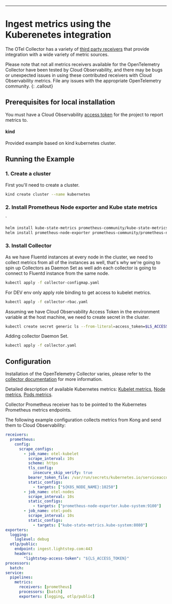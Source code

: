 ---
# Ingest metrics using the Kuberenetes integration

The OTel Collector has a variety of [third party receivers](https://github.com/open-telemetry/opentelemetry-collector-contrib/tree/master/receiver) that provide integration with a wide variety of metric sources.

Please note that not all metrics receivers available for the OpenTelemetry Collector have been tested by Cloud Observability, and there may be bugs or unexpected issues in using these contributed receivers with Cloud Observability metrics. File any issues with the appropriate OpenTelemetry community.
{: .callout}

## Prerequisites for local installation

You must have a Cloud Observability [access token](/docs/create-and-manage-access-tokens) for the project to report metrics to.

#### kind

Provided example based on kind kubernetes cluster.

## Running the Example

### 1. Create a cluster

First you'll need to create a cluster.

```bash
kind create cluster --name kubernetes
```

### 2. Install Prometheus Node exporter and Kube state metrics
`
```bash
helm install kube-state-metrics prometheus-community/kube-state-metrics -n kube-system --version 5.6.2
helm install prometheus-node-exporter prometheus-community/prometheus-node-exporter -n kube-system --version 4.17.2
```

### 3. Install Collector

As we have Fluentd instances at every node in the cluster, we need to collect metrics from all of the instances as well, that's why we're going to spin up Collectors as Daemon Set as well adn each collector is going to connect to Fluentd instance from the same node.

```bash
kubectl apply -f collector-configmap.yaml
```

For DEV env only apply role binding to get access to kubelet metrics.
```bash
kubectl apply -f collector-rbac.yaml
```

Assuming we have Cloud Observability Access Token in the environment variable at the host machine, we need to create secret in the cluster.

```bash
kubectl create secret generic ls --from-literal=access_token=$LS_ACCESS_TOKEN -n collector
```

Adding collector Daemon Set.

```bash
kubectl apply -f collector.yaml
```

## Configuration

Installation of the OpenTelemetry Collector varies, please refer to the [collector documentation](https://opentelemetry.io/docs/collector/) for more information.

Detailed description of available Kubernetes metrics: [Kubelet metrics](https://docs.fluentd.org/monitoring-fluentd/monitoring-prometheus), [Node metrics](https://github.com/lightstep/opentelemetry-examples/blob/main/collector/kubernetes#L2), [Pods metrics](https://github.com/kubernetes/kube-state-metrics/blob/main/docs/pod-metrics.md).

Collector Prometheus receiver has to be pointed to the Kubernetes Prometheus metrics endpoints.

The following example configuration collects metrics from Kong and send them to Cloud Observability:

```yaml
receivers:
  prometheus:
    config:
      scrape_configs:
        - job_name: otel-kubelet
          scrape_interval: 10s
          scheme: https
          tls_config:
            insecure_skip_verify: true
          bearer_token_file: /var/run/secrets/kubernetes.io/serviceaccount/token
          static_configs:
            - targets: ["${K8S_NODE_NAME}:10250"]
        - job_name: otel-nodes
          scrape_interval: 10s
          static_configs:
            - targets: ["prometheus-node-exporter.kube-system:9100"]
        - job_name: otel-pods
          scrape_interval: 10s
          static_configs:
            - targets: ["kube-state-metrics.kube-system:8080"]
exporters:
  logging:
    loglevel: debug
  otlp/public:
    endpoint: ingest.lightstep.com:443
    headers:
        "lightstep-access-token": "${LS_ACCESS_TOKEN}"
processors:
  batch:
service:
  pipelines:
    metrics:
      receivers: [prometheus]
      processors: [batch]
      exporters: [logging, otlp/public]
```

